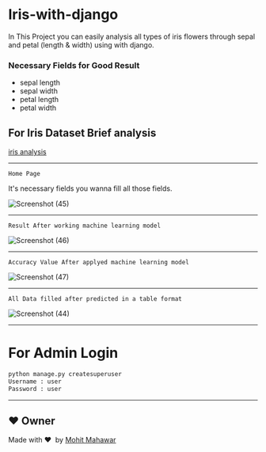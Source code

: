 # Iris-with-django
In This Project you can easily analysis all types of iris flowers through sepal and petal (length &amp; width) using with django.

###  Necessary Fields for Good Result

* sepal length
* sepal width
* petal length
* petal width

## For Iris Dataset Brief analysis
[iris analysis](https://github.com/mohitmahawar2011/Data-Analysis)

---
`Home Page`

It's necessary fields you wanna fill all those fields.

![Screenshot (45)](https://user-images.githubusercontent.com/75325526/134489526-7a68df1e-858b-4420-a7c9-9a9b73e07928.png)

---
`Result After working machine learning model`


![Screenshot (46)](https://user-images.githubusercontent.com/75325526/134490005-1f3d951d-553e-4366-9be6-b90faa6c46d8.png)

---
`Accuracy Value After applyed machine learning model`

![Screenshot (47)](https://user-images.githubusercontent.com/75325526/134490337-d44b35e9-ff7a-4ff7-9d0e-ca8d67214efc.png)


---
`All Data filled after predicted in a table format `

![Screenshot (44)](https://user-images.githubusercontent.com/75325526/134490193-0e400a76-0679-4999-80e1-0363ac6f06c0.png)


---

# For Admin Login

```python
python manage.py createsuperuser
Username : user
Password : user
```

---
## :heart: Owner
Made with :heart:&nbsp;  by [Mohit Mahawar](https://github.com/mohitmahawar2011)

